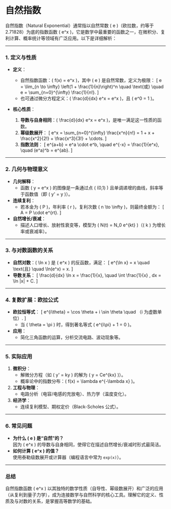 # 自然指数

自然指数（Natural Exponential）通常指以自然常数 \( e \)（欧拉数，约等于 2.71828）为底的指数函数 \( e^x \)，它是数学中最重要的函数之一，在微积分、复利计算、概率统计等领域有广泛应用。以下是详细解析：

---

### **1. 定义与性质**
- **定义**：
  - 自然指数函数：\( f(x) = e^x \)，其中 \( e \) 是自然常数，定义为极限：
    \[
    e = \lim_{n \to \infty} \left(1 + \frac{1}{n}\right)^n \quad \text{或} \quad e = \sum_{n=0}^{\infty} \frac{1}{n!}.
    \]
  - 也可通过微分方程定义：\( \frac{d}{dx} e^x = e^x \)，且 \( e^0 = 1 \)。

- **核心性质**：
  1. **导数与自身相同**：\( \frac{d}{dx} e^x = e^x \)，是唯一满足这一性质的函数。
  2. **幂级数展开**：
     \[
     e^x = \sum_{n=0}^{\infty} \frac{x^n}{n!} = 1 + x + \frac{x^2}{2!} + \frac{x^3}{3!} + \cdots.
     \]
  3. **指数法则**：
     \[
     e^{a+b} = e^a \cdot e^b, \quad e^{-x} = \frac{1}{e^x}, \quad (e^a)^b = e^{ab}.
     \]

---

### **2. 几何与物理意义**
- **几何解释**：
  - 函数 \( y = e^x \) 的图像是一条通过点 \( (0,1) \) 且单调递增的曲线，斜率等于函数值（即 \( y' = y \)）。
- **连续复利**：
  - 若本金为 \( P \)，年利率 \( r \)，复利次数 \( n \to \infty \)，则最终金额为：
    \[
    A = P \cdot e^{rt}.
    \]
- **自然增长/衰减**：
  - 描述人口增长、放射性衰变等，模型为 \( N(t) = N_0 e^{kt} \)（\( k \) 为增长率或衰减率）。

---

### **3. 与对数函数的关系**
- **自然对数**：\( \ln x \) 是 \( e^x \) 的反函数，满足：
  \[
  e^{\ln x} = x \quad \text{且} \quad \ln(e^x) = x.
  \]
- **导数关系**：
  \[
  \frac{d}{dx} \ln x = \frac{1}{x}, \quad \int \frac{1}{x} \, dx = \ln |x| + C.
  \]

---

### **4. 复数扩展：欧拉公式**
- **欧拉恒等式**：
  \[
  e^{i\theta} = \cos \theta + i \sin \theta \quad （i 为虚数单位）.
  \]
  - 当 \( \theta = \pi \) 时，得到著名等式 \( e^{i\pi} + 1 = 0 \)。
- **应用**：
  - 简化三角函数的运算，分析交流电路、波动现象等。

---

### **5. 实际应用**
1. **微积分**：
   - 解微分方程（如 \( y' = ky \) 的解为 \( y = Ce^{kx} \)）。
   - 概率论中的指数分布：\( f(x) = \lambda e^{-\lambda x} \)。
2. **工程与物理**：
   - 电路分析（电容/电感的充放电）、热力学（温度变化）。
3. **经济学**：
   - 连续复利模型、期权定价（Black-Scholes 公式）。

---

### **6. 常见问题**
- **为什么 \( e \) 是“自然”的？**  
  因为 \( e^x \) 的导数与自身相同，使得它在描述自然增长/衰减时形式最简洁。
- **如何计算 \( e^x \) 的值？**  
  使用泰勒级数展开或计算器（编程语言中常为 `exp(x)`）。

---

### **总结**
自然指数函数 \( e^x \) 以其独特的数学性质（自导性、幂级数展开）和广泛的应用（从复利到量子力学），成为连接数学与自然科学的核心工具。理解它的定义、性质及与对数的关系，是掌握高等数学的基础。